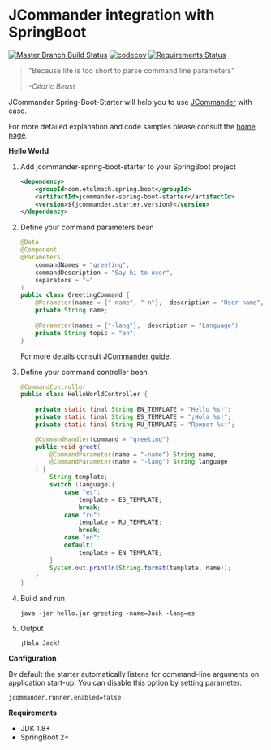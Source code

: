# JCommander integration with SpringBoot
[![Master Branch Build Status](https://travis-ci.org/etolmach/jcommander-spring-boot-starter.svg?branch=master)](https://travis-ci.org/etolmach/jcommander-spring-boot-starter/builds) 
[![codecov](https://codecov.io/gh/etolmach/jcommander-spring-boot-starter/branch/master/graph/badge.svg)](https://codecov.io/gh/etolmach/jcommander-spring-boot-starter)
[![Requirements Status](https://requires.io/github/etolmach/jcommander-spring-boot-starter/requirements.svg?branch=master)](https://requires.io/github/etolmach/jcommander-spring-boot-starter/requirements/?branch=master)

> "Because life is too short to parse command line parameters"
>
> *-Cédric Beust*

JCommander Spring-Boot-Starter will help you to use [JCommander](http://jcommander.org) with ease.

For more detailed explanation and code samples please consult the [home page](jcommander.spring.etolmach.com).

**Hello World**

1. Add jcommander-spring-boot-starter to your SpringBoot project
    ```xml
    <dependency>
        <groupId>com.etolmach.spring.boot</groupId>
        <artifactId>jcommander-spring-boot-starter</artifactId>
        <version>${jcommander.starter.version}</version>
    </dependency>
    ```

2. Define your command parameters bean
    ```java
    @Data
    @Component
    @Parameters(
        commandNames = "greeting",
        commandDescription = "Say hi to user",
        separators = "="
    )
    public class GreetingCommand {
        @Parameter(names = {"-name", "-n"},  description = "User name", required = true)
        private String name;
     
        @Parameter(names = {"-lang"},  description = "Language")
        private String topic = "en";
    }
    ```
    For more details consult [JCommander guide](http://jcommander.org).

3. Define your command controller bean
    ```java
    @CommandController
    public class HelloWorldController {
        
        private static final String EN_TEMPLATE = "Hello %s!";
        private static final String ES_TEMPLATE = "¡Hola %s!";
        private static final String RU_TEMPLATE = "Привет %s!";
    
        @CommandHandler(command = "greeting")
        public void greet(
            @CommandParameter(name = "-name") String name,
            @CommandParameter(name = "-lang") String language
        ) {  
            String template;
            switch (language){  
                case "es":
                    template = ES_TEMPLATE;
                    break;   
                case "ru":
                    template = RU_TEMPLATE;
                    break;   
                case "en":
                default:
                    template = EN_TEMPLATE;
            }
            System.out.println(String.format(template, name));
        }
    }
    ```
4. Build and run
    ```
    java -jar hello.jar greeting -name=Jack -lang=es
    ```
5. Output
    ```
    ¡Hola Jack!
    ```

**Configuration**

By default the starter automatically listens for command-line arguments on application start-up. You can disable this option by setting parameter:
```
jcommander.runner.enabled=false    
```
    
**Requirements**
- JDK 1.8+
- SpringBoot 2+